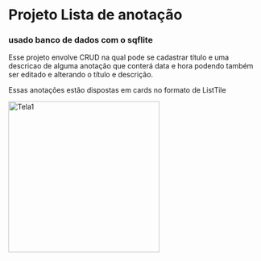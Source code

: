 <h1>Projeto Lista de anotação</h1>
<h3>usado banco de dados com o sqflite</h3>
<p>Esse projeto envolve CRUD na qual pode se cadastrar título e uma descricao de alguma anotação que conterá data e hora podendo também ser editado e alterando o título e descrição.</p>
<p>Essas anotações estão dispostas em cards no formato de ListTile</p>
<img width="300" src= "https://github.com/user-attachments/assets/2bd001ad-a331-4fa1-bcb0-08cbf001ad65" alt="Tela1">
